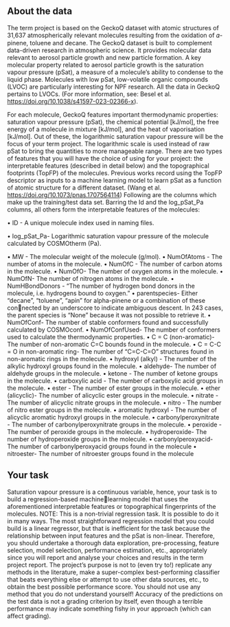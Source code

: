 ## About the data
The term project is based on the GeckoQ dataset with atomic structures of 31,637 atmospherically relevant molecules resulting from the oxidation of 𝛼-pinene, toluene and decane. The GeckoQ dataset is built to
complement data-driven research in atmospheric science. It provides molecular data relevant to aerosol particle growth and new particle formation. A key molecular property related to aerosol particle growth is the
saturation vapour pressure (pSat), a measure of a molecule’s ability to condense to the liquid phase. Molecules with low pSat, low-volatile organic compounds (LVOC) are particularly interesting for NPF research. All the
data in GeckoQ pertains to LVOCs. (For more information, see: Besel et al. https://doi.org/10.1038/s41597-023-02366-x).

For each molecule, GeckoQ features important thermodynamic properties: saturation vapour pressure (pSat), the chemical potential [kJ/mol], the free energy of a molecule in mixture [kJ/mol], and the heat of vaporisation
[kJ/mol]. Out of these, the logarithmic saturation vapour pressure will be the focus of your term project. The logarithmic scale is used instead of raw pSat to bring the quantities to more manageable range. There
are two types of features that you will have the choice of using for your project: the interpretable features (described in detail below) and the topographical footprints (TopFP) of the molecules. Previous works record
using the TopFP descriptor as inputs to a machine learning model to learn pSat as a function of atomic structure for a different dataset. (Wang et al. https://doi.org/10.1073/pnas.1707564114)
Following are the columns which make up the training/test data set. Barring the Id and the log_pSat_Pa columns, all others form the interpretable features of the molecules:

• ID - A unique molecule index used in naming files.

• log_pSat_Pa- Logarithmic saturation vapour pressure of the molecule calculated by COSMOtherm (Pa).

• MW - The molecular weight of the molecule (g/mol).
• NumOfAtoms - The number of atoms in the molecule.
• NumOfC - The number of carbon atoms in the molecule.
• NumOfO- The number of oxygen atoms in the molecule.
• NumOfN- The number of nitrogen atoms in the molecule.
• NumHBondDonors - “The number of hydrogen bond donors in the molecule, i.e. hydrogens bound to oxygen.”
• parentspecies- Either “decane”, “toluene”, “apin” for alpha-pinene or a combination of these connected by an underscore to indicate ambiguous descent. In 243 cases, the parent species is “None”
because it was not possible to retrieve it.
• NumOfConf- The number of stable conformers found and successfully calculated by COSMOconf.
• NumOfConfUsed- The number of conformers used to calculate the thermodynamic properties.
• C = C (non-aromatic)- The number of non-aromatic C=C bounds found in the molecule.
• C = C-C = O in non-aromatic ring- The number of “C=C-C=O” structures found in non-aromatic rings in the molecule.
• hydroxyl (alkyl) - The number of the alkylic hydroxyl groups found in the molecule.
• aldehyde- The number of aldehyde groups in the molecule.
• ketone - The number of ketone groups in the molecule.
• carboxylic acid - The number of carboxylic acid groups in the molecule.
• ester - The number of ester groups in the molecule.
• ether (alicyclic)- The number of alicyclic ester groups in the molecule.
• nitrate - The number of alicyclic nitrate groups in the molecule.
• nitro - The number of nitro ester groups in the molecule.
• aromatic hydroxyl - The number of alicyclic aromatic hydroxyl groups in the molecule.
• carbonylperoxynitrate - The number of carbonylperoxynitrate groups in the molecule.
• peroxide - The number of peroxide groups in the molecule.
• hydroperoxide- The number of hydroperoxide groups in the molecule.
• carbonylperoxyacid- The number of carbonylperoxyacid groups found in the molecule
• nitroester- The number of nitroester groups found in the molecule

## Your task
Saturation vapour pressure is a continuous variable, hence, your task is to build a regression-based machinelearning model that uses the aforementioned interpretable features or topographical fingerprints of the
molecules.
NOTE: This is a non-trivial regression task. It is possible to do it in many ways. The most straightforward regression model that you could build is a linear regressor, but that is inefficient for the task because
the relationship between input features and the pSat is non-linear. Therefore, you should undertake a thorough data exploration, pre-processing, feature selection, model selection, performance estimation, etc.,
appropriately since you will report and analyse your choices and results in the term project report.
The project’s purpose is not to (even try to!) replicate any methods in the literature, make a super-complex best-performing classifier that beats everything else or attempt to use other data sources, etc., to obtain
the best possible performance score. You should not use any method that you do not understand yourself!
Accuracy of the predictions on the test data is not a grading criterion by itself, even though a terrible performance may indicate something fishy in your approach (which can affect grading).






